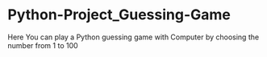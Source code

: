 # Python-Project_Guessing-Game
Here You can play a Python guessing game with Computer by choosing the number from 1 to 100
